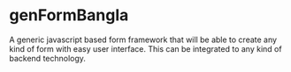 # genFormBangla
A generic javascript based form framework  that will be able to create any kind of form with easy user interface. This can be integrated to any kind of backend technology.
